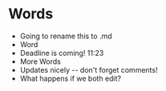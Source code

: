# Words
* Going to rename this to .md
* Word
* Deadline is coming! 11:23
* More Words
* Updates nicely -- don't forget comments!
* What happens if we both edit?
